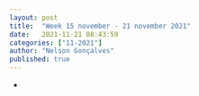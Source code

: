 ```yaml
---
layout: post
title:  "Week 15 november - 21 november 2021"
date:   2021-11-21 08:43:59
categories: ["11-2021"]
author: "Nelson Gonçalves"
published: true
---
```


*

